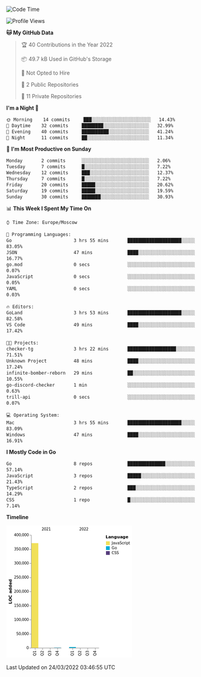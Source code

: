 <!--START_SECTION:waka-->
![Code Time](http://img.shields.io/badge/Code%20Time-220%20hrs%2023%20mins-blue)

![Profile Views](http://img.shields.io/badge/Profile%20Views-0-blue)

**🐱 My GitHub Data** 

> 🏆 40 Contributions in the Year 2022
 > 
> 📦 49.7 kB Used in GitHub's Storage 
 > 
> 🚫 Not Opted to Hire
 > 
> 📜 2 Public Repositories 
 > 
> 🔑 11 Private Repositories  
 > 
**I'm a Night 🦉** 

```text
🌞 Morning    14 commits     ███░░░░░░░░░░░░░░░░░░░░░░   14.43% 
🌆 Daytime    32 commits     ████████░░░░░░░░░░░░░░░░░   32.99% 
🌃 Evening    40 commits     ██████████░░░░░░░░░░░░░░░   41.24% 
🌙 Night      11 commits     ██░░░░░░░░░░░░░░░░░░░░░░░   11.34%

```
📅 **I'm Most Productive on Sunday** 

```text
Monday       2 commits      ░░░░░░░░░░░░░░░░░░░░░░░░░   2.06% 
Tuesday      7 commits      █░░░░░░░░░░░░░░░░░░░░░░░░   7.22% 
Wednesday    12 commits     ███░░░░░░░░░░░░░░░░░░░░░░   12.37% 
Thursday     7 commits      █░░░░░░░░░░░░░░░░░░░░░░░░   7.22% 
Friday       20 commits     █████░░░░░░░░░░░░░░░░░░░░   20.62% 
Saturday     19 commits     █████░░░░░░░░░░░░░░░░░░░░   19.59% 
Sunday       30 commits     ███████░░░░░░░░░░░░░░░░░░   30.93%

```


📊 **This Week I Spent My Time On** 

```text
⌚︎ Time Zone: Europe/Moscow

💬 Programming Languages: 
Go                       3 hrs 55 mins       ████████████████████░░░░░   83.05% 
JSON                     47 mins             ████░░░░░░░░░░░░░░░░░░░░░   16.77% 
go.mod                   0 secs              ░░░░░░░░░░░░░░░░░░░░░░░░░   0.07% 
JavaScript               0 secs              ░░░░░░░░░░░░░░░░░░░░░░░░░   0.05% 
YAML                     0 secs              ░░░░░░░░░░░░░░░░░░░░░░░░░   0.03%

🔥 Editors: 
GoLand                   3 hrs 53 mins       ████████████████████░░░░░   82.58% 
VS Code                  49 mins             ████░░░░░░░░░░░░░░░░░░░░░   17.42%

🐱‍💻 Projects: 
checker-tg               3 hrs 22 mins       ██████████████████░░░░░░░   71.51% 
Unknown Project          48 mins             ████░░░░░░░░░░░░░░░░░░░░░   17.24% 
infinite-bomber-reborn   29 mins             ██░░░░░░░░░░░░░░░░░░░░░░░   10.55% 
go-discord-checker       1 min               ░░░░░░░░░░░░░░░░░░░░░░░░░   0.63% 
trill-api                0 secs              ░░░░░░░░░░░░░░░░░░░░░░░░░   0.07%

💻 Operating System: 
Mac                      3 hrs 55 mins       ████████████████████░░░░░   83.09% 
Windows                  47 mins             ████░░░░░░░░░░░░░░░░░░░░░   16.91%

```

**I Mostly Code in Go** 

```text
Go                       8 repos             ██████████████░░░░░░░░░░░   57.14% 
JavaScript               3 repos             █████░░░░░░░░░░░░░░░░░░░░   21.43% 
TypeScript               2 repos             ███░░░░░░░░░░░░░░░░░░░░░░   14.29% 
CSS                      1 repo              █░░░░░░░░░░░░░░░░░░░░░░░░   7.14%

```


**Timeline**

![Chart not found](https://raw.githubusercontent.com/jeezft/jeezft/main/charts/bar_graph.png) 


 Last Updated on 24/03/2022 03:46:55 UTC
<!--END_SECTION:waka-->
